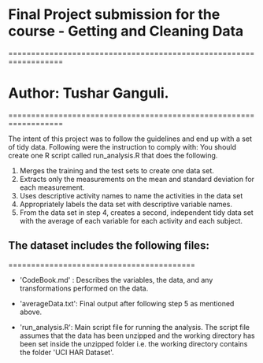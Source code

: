 # Final Project submission for the course - Getting and Cleaning Data
==================================================================
# Author: Tushar Ganguli.
==================================================================

The intent of this project was to follow the guidelines and end up with a set of tidy data.
Following were the instruction to comply with:
You should create one R script called run_analysis.R that does the following.
 
1.  Merges the training and the test sets to create one data set.
2.  Extracts only the measurements on the mean and standard deviation for each measurement.
3.  Uses descriptive activity names to name the activities in the data set
4.  Appropriately labels the data set with descriptive variable names.
5.  From the data set in step 4, creates a second, independent tidy data set with the average 
    of each variable for each activity and each subject.

## The dataset includes the following files:
=========================================

- 'CodeBook.md' : Describes the variables, the data, and any transformations performed on the data.

- 'averageData.txt': Final output after following step 5 as mentioned above.

- 'run_analysis.R': Main script file for running the analysis. The script file assumes that the data has been unzipped and the 
  working directory has been set inside the unzipped folder i.e. the working directory contains the folder 'UCI HAR Dataset'.

